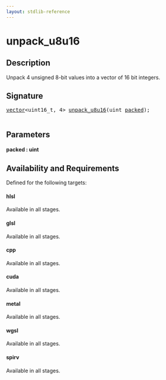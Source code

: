```yaml
---
layout: stdlib-reference
---
```


# unpack\_u8u16

## Description

Unpack 4 unsigned 8-bit values into a vector of 16 bit integers.




## Signature 

<pre>
<a href="../types/vector/index.html" class="code_type">vector</a>&lt;uint16_t, 4&gt; <a href="unpack_u8u16.html">unpack_u8u16</a>(<span class="code_keyword">uint</span> <a href="unpack_u8u16.html#decl-packed" class="code_param">packed</a>);

</pre>

## Parameters

####  <a id="decl-packed"></a>packed  : uint

## Availability and Requirements

Defined for the following targets:

#### hlsl
Available in all stages.

#### glsl
Available in all stages.

#### cpp
Available in all stages.

#### cuda
Available in all stages.

#### metal
Available in all stages.

#### wgsl
Available in all stages.

#### spirv
Available in all stages.



